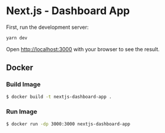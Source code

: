 # Next.js - Dashboard App

First, run the development server:

```bash
yarn dev
```

Open [http://localhost:3000](http://localhost:3000) with your browser to see the result.

## Docker

### Build Image

```bash
$ docker build -t nextjs-dashboard-app .
```

### Run Image

```bash
$ docker run -dp 3000:3000 nextjs-dashboard-app
```
